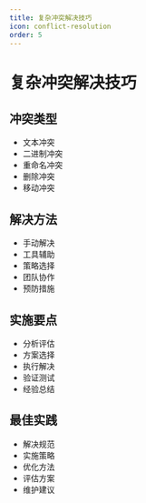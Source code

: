 ```yaml
---
title: 复杂冲突解决技巧
icon: conflict-resolution
order: 5
---
```


# 复杂冲突解决技巧

## 冲突类型
- 文本冲突
- 二进制冲突
- 重命名冲突
- 删除冲突
- 移动冲突

## 解决方法
- 手动解决
- 工具辅助
- 策略选择
- 团队协作
- 预防措施

## 实施要点
- 分析评估
- 方案选择
- 执行解决
- 验证测试
- 经验总结

## 最佳实践
- 解决规范
- 实施策略
- 优化方法
- 评估方案
- 维护建议
